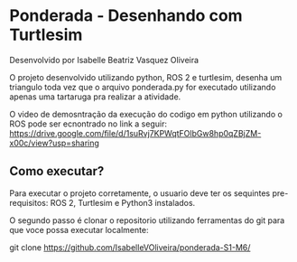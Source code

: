 # Ponderada - Desenhando com Turtlesim

Desenvolvido por Isabelle Beatriz Vasquez Oliveira

O projeto desenvolvido utilizando python, ROS 2 e turtlesim, desenha um triangulo toda vez que o arquivo ponderada.py for executado utilizando apenas uma tartaruga pra realizar a atividade.

O video de demosntração da execução do codigo em python utilizando o ROS pode ser ecnontrado no link a seguir: https://drive.google.com/file/d/1suRvj7KPWqtFOlbGw8hp0qZBjZM-x00c/view?usp=sharing

## Como executar?

Para executar o projeto corretamente, o usuario deve ter os sequintes pre-requisitos: ROS 2, Turtlesim e Python3 instalados.

O segundo passo é clonar o repositorio utilizando ferramentas do git para que voce possa executar localmente:

git clone https://github.com/IsabelleVOliveira/ponderada-S1-M6/


